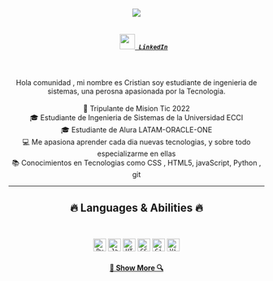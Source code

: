 
<h1 align="center">
  <a href="https://git.io/typing-svg">
    <img src="https://readme-typing-svg.herokuapp.com/?lines=Hello,+There!+👋;This+is+Cristian....;Nice+to+meet+you!&center=true&size=30">
  </a>
</h1>

<h5 align="center">

  <code>
    <a href="https://www.linkedin.com/in/cristian-galeano-/" title="LinkedIn Profile"><img width="30" src="https://neilpatel.com/wp-content/uploads/2017/05/LinkedIn.jpg"> LinkedIn</a></code>



  
 
</h5>
<br>
<p align="center">
 Hola comunidad , mi nombre es Cristian soy estudiante de ingenieria de sistemas, una perosna apasionada por la Tecnologia.
  <br>
  <br>
  🔬 Tripulante de Mision Tic 2022
  <br>
  🎓 Estudiante de Ingenieria de Sistemas de la Universidad ECCI
  <br>
  🎓 Estudiante de Alura LATAM-ORACLE-ONE
  <br>
  💻 Me apasiona aprender cada dia nuevas tecnologias, y sobre todo especializarme en ellas
  <br>
  📚 Conocimientos  en Tecnologias como CSS , HTML5, javaScript, Python , git
  <br>
</p>

<hr>
<h2 align="center">🔥 Languages & Abilities 🔥</h2>
<br>
<p align="center">
  <code><img title="Python" height="25" src="https://upload.wikimedia.org/wikipedia/commons/thumb/0/0a/Python.svg/1024px-Python.svg.png"></code>
  <code><img title="Javascript" height="25" src="https://upload.wikimedia.org/wikipedia/commons/6/6a/JavaScript-logo.png"></code>
  <code><img title="HTML5" height="25" src="https://cdn-icons-png.flaticon.com/512/226/226777.png"></code>
  <code><img title="CSS" height="25" src="https://res.cloudinary.com/marcomadera/image/upload/v1602894559/Blog/7/css_k23ypb.png"></code>
  <code><img title="Git" height="25" src=https://cdn.iconscout.com/icon/free/png-256/html5-40-1175193.png></code>
  <code><img title="Visual Studio Code" height="25" src="https://www.clipartmax.com/png/middle/296-2960583_open-git-icon-png.png"></code>
 
  
</p>

<h4 align="center">
  <a href=" https://github.com/10002856340c?tab=repositories">🔎 Show More 🔍</a>
</h4>
